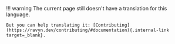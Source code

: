 !!! warning
    The current page still doesn't have a translation for this language.

    But you can help translating it: [Contributing](https://ravyn.dev/contributing/#documentation){.internal-link target=_blank}.
